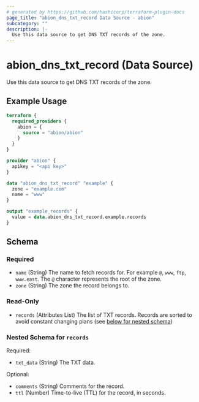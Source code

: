 ```yaml
---
# generated by https://github.com/hashicorp/terraform-plugin-docs
page_title: "abion_dns_txt_record Data Source - abion"
subcategory: ""
description: |-
  Use this data source to get DNS TXT records of the zone.
---
```


# abion_dns_txt_record (Data Source)

Use this data source to get DNS TXT records of the zone.

## Example Usage

```terraform
terraform {
  required_providers {
    abion = {
      source = "abion/abion"
    }
  }
}

provider "abion" {
  apikey = "<api key>"
}

data "abion_dns_txt_record" "example" {
  zone = "example.com"
  name = "www"
}

output "example_records" {
  value = data.abion_dns_txt_record.example.records
}
```

<!-- schema generated by tfplugindocs -->
## Schema

### Required

- `name` (String) The name to fetch records for. For example `@`, `www`, `ftp`, `www.east`. The `@` character represents the root of the zone.
- `zone` (String) The zone the record belongs to.

### Read-Only

- `records` (Attributes List) The list of TXT records. Records are sorted to avoid constant changing plans (see [below for nested schema](#nestedatt--records))

<a id="nestedatt--records"></a>
### Nested Schema for `records`

Required:

- `txt_data` (String) The TXT data.

Optional:

- `comments` (String) Comments for the record.
- `ttl` (Number) Time-to-live (TTL) for the record, in seconds.
